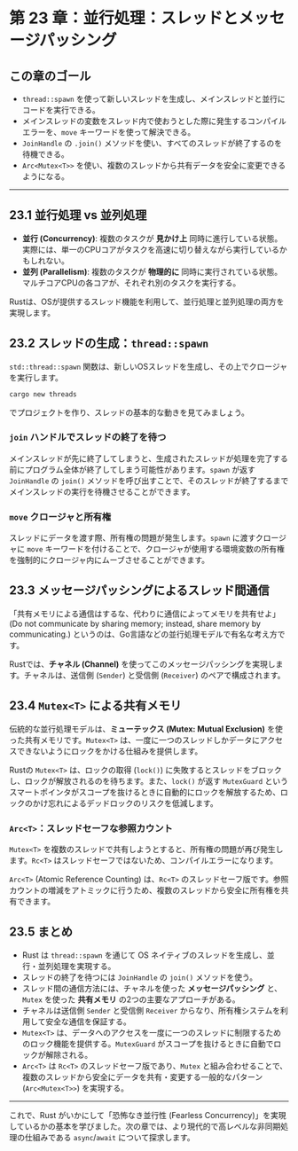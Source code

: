 # 第 23 章：並行処理：スレッドとメッセージパッシング

## この章のゴール
- `thread::spawn` を使って新しいスレッドを生成し、メインスレッドと並行にコードを実行できる。
- メインスレッドの変数をスレッド内で使おうとした際に発生するコンパイルエラーを、`move` キーワードを使って解決できる。
- `JoinHandle` の `.join()` メソッドを使い、すべてのスレッドが終了するのを待機できる。
- `Arc<Mutex<T>>` を使い、複数のスレッドから共有データを安全に変更できるようになる。

---

## 23.1 並行処理 vs 並列処理

- **並行 (Concurrency)**: 複数のタスクが **見かけ上** 同時に進行している状態。実際には、単一のCPUコアがタスクを高速に切り替えながら実行しているかもしれない。
- **並列 (Parallelism)**: 複数のタスクが **物理的に** 同時に実行されている状態。マルチコアCPUの各コアが、それぞれ別のタスクを実行する。

Rustは、OSが提供するスレッド機能を利用して、並行処理と並列処理の両方を実現します。

## 23.2 スレッドの生成：`thread::spawn`

`std::thread::spawn` 関数は、新しいOSスレッドを生成し、その上でクロージャを実行します。

```sh
cargo new threads
```
でプロジェクトを作り、スレッドの基本的な動きを見てみましょう。

### `join` ハンドルでスレッドの終了を待つ

メインスレッドが先に終了してしまうと、生成されたスレッドが処理を完了する前にプログラム全体が終了してしまう可能性があります。`spawn` が返す `JoinHandle` の `join()` メソッドを呼び出すことで、そのスレッドが終了するまでメインスレッドの実行を待機させることができます。

### `move` クロージャと所有権

スレッドにデータを渡す際、所有権の問題が発生します。`spawn` に渡すクロージャに `move` キーワードを付けることで、クロージャが使用する環境変数の所有権を強制的にクロージャ内にムーブさせることができます。

## 23.3 メッセージパッシングによるスレッド間通信

「共有メモリによる通信はするな、代わりに通信によってメモリを共有せよ」(Do not communicate by sharing memory; instead, share memory by communicating.) というのは、Go言語などの並行処理モデルで有名な考え方です。

Rustでは、**チャネル (Channel)** を使ってこのメッセージパッシングを実現します。チャネルは、送信側 (`Sender`) と受信側 (`Receiver`) のペアで構成されます。

## 23.4 `Mutex<T>` による共有メモリ

伝統的な並行処理モデルは、**ミューテックス (Mutex: Mutual Exclusion)** を使った共有メモリです。`Mutex<T>` は、一度に一つのスレッドしかデータにアクセスできないようにロックをかける仕組みを提供します。

Rustの `Mutex<T>` は、ロックの取得 (`lock()`) に失敗するとスレッドをブロックし、ロックが解放されるのを待ちます。また、`lock()` が返す `MutexGuard` というスマートポインタがスコープを抜けるときに自動的にロックを解放するため、ロックのかけ忘れによるデッドロックのリスクを低減します。

### `Arc<T>`：スレッドセーフな参照カウント

`Mutex<T>` を複数のスレッドで共有しようとすると、所有権の問題が再び発生します。`Rc<T>` はスレッドセーフではないため、コンパイルエラーになります。

`Arc<T>` (Atomic Reference Counting) は、`Rc<T>` のスレッドセーフ版です。参照カウントの増減をアトミックに行うため、複数のスレッドから安全に所有権を共有できます。

## 23.5 まとめ

- Rust は `thread::spawn` を通じて OS ネイティブのスレッドを生成し、並行・並列処理を実現する。
- スレッドの終了を待つには `JoinHandle` の `join()` メソッドを使う。
- スレッド間の通信方法には、チャネルを使った **メッセージパッシング** と、`Mutex` を使った **共有メモリ** の2つの主要なアプローチがある。
- チャネルは送信側 `Sender` と受信側 `Receiver` からなり、所有権システムを利用して安全な通信を保証する。
- `Mutex<T>` は、データへのアクセスを一度に一つのスレッドに制限するためのロック機能を提供する。`MutexGuard` がスコープを抜けるときに自動でロックが解除される。
- `Arc<T>` は `Rc<T>` のスレッドセーフ版であり、`Mutex` と組み合わせることで、複数のスレッドから安全にデータを共有・変更する一般的なパターン (`Arc<Mutex<T>>`) を実現する。

---

これで、Rust がいかにして「恐怖なき並行性 (Fearless Concurrency)」を実現しているかの基本を学びました。次の章では、より現代的で高レベルな非同期処理の仕組みである `async`/`await` について探求します。
